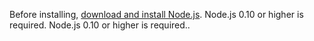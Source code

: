 Before installing, [download and install Node.js](https://nodejs.org/en/download/).
Node.js 0.10 or higher is required. Node.js 0.10 or higher is required..

